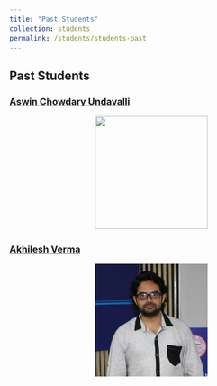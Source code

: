 ```yaml
---
title: "Past Students"
collection: students
permalink: /students/students-past
---
```


## Past Students

### [Aswin Chowdary Undavalli](https://www.linkedin.com/in/aswin-chowdary-u-5217a911b/)
<p align="center">
  <img src="/images/team/aswin.jpg" height="200px" width="200px" />
</p>


### [Akhilesh Verma](https://www.linkedin.com/in/dr-akhilesh-verma-65636720/)
<p align="center">
  <img src="/images/team/akhilesh.jpg" height="200px" width="200px" />
</p>
